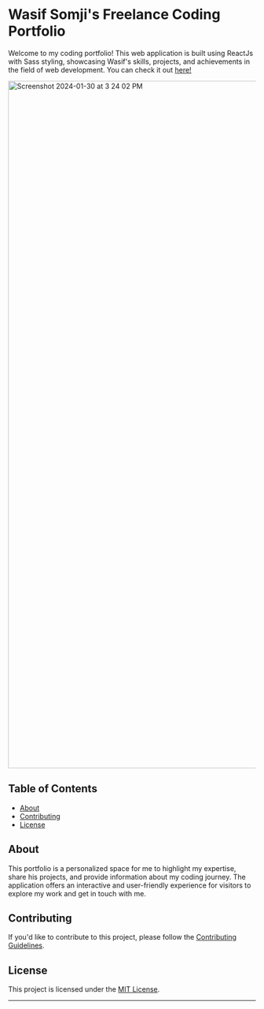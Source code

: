 # Wasif Somji's Freelance Coding Portfolio

Welcome to my coding portfolio! This web application is built using ReactJs with Sass styling, showcasing Wasif's skills, projects, and achievements in the field of web development. You can check it out [here!](https://wasifs-portfolio.netlify.app/)

<img width="1395" alt="Screenshot 2024-01-30 at 3 24 02 PM" src="https://github.com/Erik-Cupsa/Client2CodingPortfolio/assets/86483911/bbbd67fe-7259-47da-97c7-66b77c0f4b2c">




## Table of Contents

- [About](#about)
- [Contributing](#contributing)
- [License](#license)

## About

This portfolio is a personalized space for me to highlight my expertise, share his projects, and provide information about my coding journey. The application offers an interactive and user-friendly experience for visitors to explore my work and get in touch with me.


## Contributing

If you'd like to contribute to this project, please follow the [Contributing Guidelines](CONTRIBUTING.md).

## License

This project is licensed under the [MIT License](LICENSE).

---
